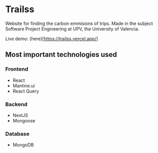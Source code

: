 # Trailss

Website for finding the carbon emmisions of trips. Made in the subject Software Project Engineering at UPV, the University of Valencia. 

Live demo: (here)[https://trailss.vercel.app/]

## Most important technologies used

### Frontend
- React
- Mantine.ui
- React Query

### Backend
- NestJS
- Mongoose

### Database
- MongoDB